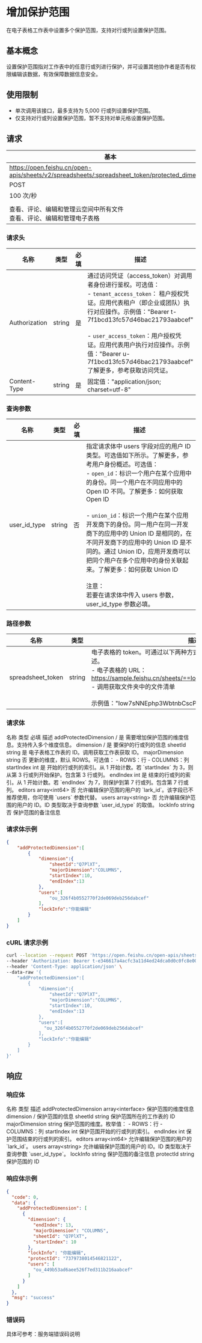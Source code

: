 # 增加保护范围

在电子表格工作表中设置多个保护范围，支持对行或列设置保护范围。

## 基本概念
设置保护范围指对工作表中的任意行或列进行保护，并可设置其他协作者是否有权限编辑该数据，有效保障数据信息安全。


## 使用限制

- 单次调用该接口，最多支持为 5,000 行或列设置保护范围。
- 仅支持对行或列设置保护范围，暂不支持对单元格设置保护范围。
## 请求
| 基本 |  |
| --- | --- |
| https://open.feishu.cn/open-apis/sheets/v2/spreadsheets/:spreadsheet_token/protected_dimension |
| POST |
| 100 次/秒 |
|  |
| 查看、评论、编辑和管理云空间中所有文件<br>查看、评论、编辑和管理电子表格 |


### 请求头
| 名称 | 类型 | 必填 | 描述 |
| --- | --- | --- | --- |
| Authorization | string | 是 | 通过访问凭证（access_token）对调用者身份进行鉴权。可选值：<br>- `tenant_access_token`： 租户授权凭证。应用代表租户（即企业或团队）执行对应操作。示例值："Bearer t-7f1bcd13fc57d46bac21793aabcef"<br><br>- `user_access_token`：用户授权凭证。应用代表用户执行对应操作。示例值："Bearer u-7f1bcd13fc57d46bac21793aabcef"<br>了解更多，参考获取访问凭证。 |
| Content-Type | string | 是 | 固定值："application/json; charset=utf-8" |




### 查询参数
| 名称 | 类型 | 必填 | 描述 |
| --- | --- | --- | --- |
| user_id_type | string | 否 | 指定请求体中 users 字段对应的用户 ID 类型。可选值如下所示。了解更多，参考用户身份概述。可选值：<br>- `open_id`：标识一个用户在某个应用中的身份。同一个用户在不同应用中的 Open ID 不同。了解更多：如何获取 Open ID<br><br>- `union_id`：标识一个用户在某个应用开发商下的身份。同一用户在同一开发商下的应用中的 Union ID 是相同的，在不同开发商下的应用中的 Union ID 是不同的。通过 Union ID，应用开发商可以把同个用户在多个应用中的身份关联起来。了解更多：如何获取 Union ID<br> <br>注意：<br>若要在请求体中传入 users 参数，user_id_type 参数必填。 |

 

### 路径参数
| 名称 | 类型 | 描述 |
| --- | --- | --- |
| spreadsheet_token | string | 电子表格的 token。可通过以下两种方式获取。了解更多，参考电子表格概述。<br>- 电子表格的 URL：https://sample.feishu.cn/sheets/==Iow7sNNEphp3WbtnbCscPqabcef==<br>- 调用获取文件夹中的文件清单<br> <br>示例值："Iow7sNNEphp3WbtnbCscPqabcef" |

 

### 请求体
<md-dt-table>
  <md-dt-thead>
      <md-dt-tr>
  <md-dt-th style="width: 30%;">名称</md-dt-th>
  <md-dt-th style="width: 20%;">类型</md-dt-th>
  <md-dt-th style="width: 10%;">必填</md-dt-th>
  <md-dt-th style="width: 40%;">描述</md-dt-th>
      </md-dt-tr>
  </md-dt-thead>
  <md-dt-tbody>

<md-dt-tr level="0">
<md-dt-td>
addProtectedDimension
</md-dt-td>
<md-dt-td>
/
</md-dt-td>
<md-dt-td>
是
</md-dt-td>
<md-dt-td>
需要增加保护范围的维度信息。支持传入多个维度信息。
</md-dt-td>
</md-dt-tr>

<md-dt-tr level="1">
<md-dt-td>
dimension
</md-dt-td>
<md-dt-td>
/
</md-dt-td>
<md-dt-td>
是
</md-dt-td>
<md-dt-td>
要保护的行或列的信息
</md-dt-td>
</md-dt-tr>

<md-dt-tr level="2">
<md-dt-td>
sheetId
</md-dt-td>
<md-dt-td>
string
</md-dt-td>
<md-dt-td>
是
</md-dt-td>
<md-dt-td>
电子表格工作表的 ID。调用获取工作表获取 ID。
</md-dt-td>
</md-dt-tr>

<md-dt-tr level="2">
<md-dt-td>
majorDimension
</md-dt-td>
<md-dt-td>
string
</md-dt-td>
<md-dt-td>
否
</md-dt-td>
<md-dt-td>
更新的维度，默认 ROWS。可选值：
- ROWS：行
- COLUMNS：列
</md-dt-td>
</md-dt-tr>

<md-dt-tr level="2">
<md-dt-td>
startIndex
</md-dt-td>
<md-dt-td>
int
</md-dt-td>
<md-dt-td>
是
</md-dt-td>
<md-dt-td>
开始的行或列的索引。从 1 开始计数。若 `startIndex` 为 3，则从第 3 行或列开始保护。包含第 3 行或列。
</md-dt-td>
</md-dt-tr>

<md-dt-tr level="2">
<md-dt-td>
endIndex
</md-dt-td>
<md-dt-td>
<md-text type="field-type" >int</md-dt-td>
</md-dt-td>
<md-dt-td>
是
</md-dt-td>
<md-dt-td>
结束的行或列的索引。从 1 开始计数。若 `endIndex` 为 7，则保护到第 7 行或列。包含第 7 行或列。
</md-dt-td>
</md-dt-tr>

<md-dt-tr level="1">
<md-dt-td>
editors
</md-dt-td>
<md-dt-td>
array&lt;int64&gt;
</md-dt-td>
<md-dt-td>
否
</md-dt-td>
<md-dt-td>
允许编辑保护范围的用户的 `lark_id`。该字段已不推荐使用，你可使用 `users` 参数代替。
</md-dt-td>
</md-dt-tr>

<md-dt-tr level="1">
<md-dt-td>
users
</md-dt-td>
<md-dt-td>
array&lt;string&gt;
</md-dt-td>
<md-dt-td>
否
</md-dt-td>
<md-dt-td>
允许编辑保护范围的用户的 ID。ID 类型取决于查询参数 `user_id_type` 的取值。
</md-dt-td>
</md-dt-tr>

<md-dt-tr level="1">
<md-dt-td>
lockInfo
</md-dt-td>
<md-dt-td>
string
</md-dt-td>
<md-dt-td>
否
</md-dt-td>
<md-dt-td>
保护范围的备注信息
</md-dt-td>
</md-dt-tr>

</md-dt-tbody>
</md-dt-table>

### 请求体示例

```json
{
    "addProtectedDimension":[
        {
            "dimension":{
                "sheetId":"Q7PlXT",
                "majorDimension":"COLUMNS",
                "startIndex":10,
                "endIndex":13
            },
            "users":[
                "ou_326f4b0552770f2de069deb256dabcef"
            ],
            "lockInfo":"你能编辑"
        }
    ]
}
```
  
###  cURL 请求示例
```bash
curl --location --request POST 'https://open.feishu.cn/open-apis/sheets/v2/spreadsheets/shtcngNygNfuqhxTBf588jabcef/protected_dimension?user_id_type=open_id' \
--header 'Authorization: Bearer t-e346617a4acfc3a11d4ed24dca0d0c0fc8e0067e' \
--header 'Content-Type: application/json' \
--data-raw '{
    "addProtectedDimension":[
        {
            "dimension":{
                "sheetId":"Q7PlXT",
                "majorDimension":"COLUMNS",
                "startIndex":10,
                "endIndex":13
            },
            "users":[
              "ou_326f4b0552770f2de069deb256dabcef"
            ],
            "lockInfo":"你能编辑"
        }
    ]
}'
```
  
 ## 响应
### 响应体

<md-dt-table>
  <md-dt-thead>
      <md-dt-tr>
  <md-dt-th style="width: 30%;">名称</md-dt-th>
  <md-dt-th style="width: 20%;">类型</md-dt-th>
  <md-dt-th style="width: 60%;">描述</md-dt-th>
      </md-dt-tr>
  </md-dt-thead>
  <md-dt-tbody>

<md-dt-tr level="0">
<md-dt-td>
addProtectedDimension
</md-dt-td>
<md-dt-td>
array&lt;interface&gt;
</md-dt-td>
<md-dt-td>
保护范围的维度信息
</md-dt-td>
</md-dt-tr>

<md-dt-tr level="1">
<md-dt-td>
dimension
</md-dt-td>
<md-dt-td>
/
</md-dt-td>
<md-dt-td>
保护范围的信息
</md-dt-td>
</md-dt-tr>

<md-dt-tr level="2">
<md-dt-td>
sheetId
</md-dt-td>
<md-dt-td>
string
</md-dt-td>
<md-dt-td>
保护范围所在的工作表的 ID
</md-dt-td>
</md-dt-tr>

<md-dt-tr level="2">
<md-dt-td>
majorDimension
</md-dt-td>
<md-dt-td>
string
</md-dt-td>
<md-dt-td>
保护范围的维度。枚举值：
- ROWS：行
- COLUMNS：列
</md-dt-td>
</md-dt-tr>

<md-dt-tr level="2">
<md-dt-td>
startIndex
</md-dt-td>
<md-dt-td>
int
</md-dt-td>
<md-dt-td>
保护范围开始的行或列的索引。
</md-dt-td>
</md-dt-tr>

<md-dt-tr level="2">
<md-dt-td>
endIndex
</md-dt-td>
<md-dt-td>
int
</md-dt-td>
<md-dt-td>
保护范围结束的行或列的索引。
</md-dt-td>
</md-dt-tr>

<md-dt-tr level="1">
<md-dt-td>
editors
</md-dt-td>
<md-dt-td>
array&lt;int64&gt;
</md-dt-td>
<md-dt-td>
允许编辑保护范围的用户的 `lark_id`。
</md-dt-td>
</md-dt-tr>

<md-dt-tr level="1">
<md-dt-td>
users
</md-dt-td>
<md-dt-td>
array&lt;string&gt;
</md-dt-td>
<md-dt-td>
允许编辑保护范围的用户的 ID。ID 类型取决于查询参数 `user_id_type`。
</md-dt-td>
</md-dt-tr>

<md-dt-tr level="1">
<md-dt-td>
lockInfo
</md-dt-td>
<md-dt-td>
string
</md-dt-td>
<md-dt-td>
保护范围的备注信息
</md-dt-td>
</md-dt-tr>

<md-dt-tr level="1">
<md-dt-td>
protectId
</md-dt-td>
<md-dt-td>
string
</md-dt-td>
<md-dt-td>
保护范围的 ID
</md-dt-td>
</md-dt-tr>

</md-dt-tbody>
</md-dt-table>
  

  
### 响应体示例  

```json
{
  "code": 0,
  "data": {
    "addProtectedDimension": [
      {
        "dimension": {
          "endIndex": 13,
          "majorDimension": "COLUMNS",
          "sheetId": "Q7PlXT",
          "startIndex": 10
        },
        "lockInfo": "你能编辑",
        "protectId": "7379738014546821122",
        "users": [
          "ou_449b53ad6aee526f7ed311b216aabcef"
        ]
      }
    ]
  },
  "msg": "success"
}
```  
  
### 错误码

具体可参考：服务端错误码说明
